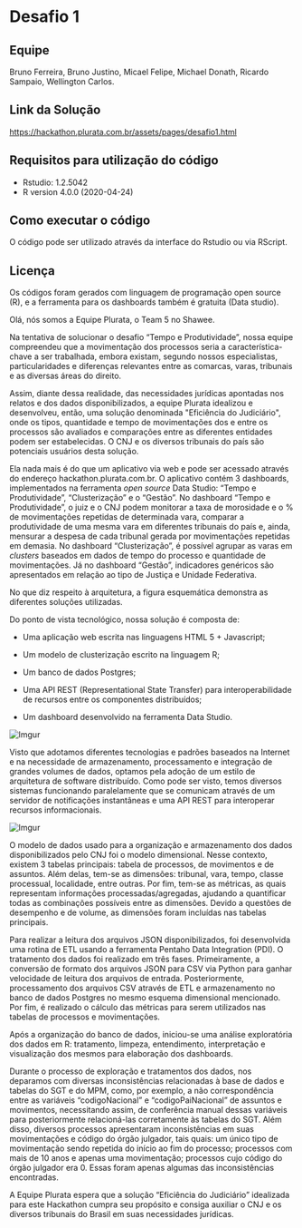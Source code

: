 

# Desafio 1

## Equipe 
Bruno Ferreira, Bruno Justino, Micael Felipe, Michael Donath, Ricardo Sampaio, Wellington Carlos.

## Link da Solução 
https://hackathon.plurata.com.br/assets/pages/desafio1.html

## Requisitos para utilização do código

 - Rstudio: 1.2.5042
 - R version 4.0.0 (2020-04-24)

## Como executar o código
O código pode ser utilizado através da interface do Rstudio ou via RScript.


## Licença 
Os códigos foram gerados com linguagem de programação open source (R), e a ferramenta para os dashboards também é gratuita (Data studio).



Olá, nós somos a Equipe Plurata, o Team 5 no Shawee.

  

Na tentativa de solucionar o desafio “Tempo e Produtividade”, nossa equipe compreendeu que a movimentação dos processos seria a característica-chave a ser trabalhada, embora existam, segundo nossos especialistas, particularidades e diferenças relevantes entre as comarcas, varas, tribunais e as diversas áreas do direito.

  

Assim, diante dessa realidade, das necessidades jurídicas apontadas nos relatos e dos dados disponibilizados, a equipe Plurata idealizou e desenvolveu, então, uma solução denominada "Eficiência do Judiciário", onde os tipos, quantidade e tempo de movimentações dos e entre os processos são avaliados e comparações entre as diferentes entidades podem ser estabelecidas. O CNJ e os diversos tribunais do país são potenciais usuários desta solução.

  

Ela nada mais é do que um aplicativo via web e pode ser acessado através do endereço hackathon.plurata.com.br. O aplicativo contém 3 dashboards, implementados na ferramenta _open source_ Data Studio: “Tempo e Produtividade”, “Clusterização” e o “Gestão”. No dashboard “Tempo e Produtividade”, o juiz e o CNJ podem monitorar a taxa de morosidade e o % de movimentações repetidas de determinada vara, comparar a produtividade de uma mesma vara em diferentes tribunais do país e, ainda, mensurar a despesa de cada tribunal gerada por movimentações repetidas em demasia. No dashboard “Clusterização”, é possível agrupar as varas em _clusters_ baseados em dados de tempo do processo e quantidade de movimentações. Já no dashboard “Gestão”, indicadores genéricos são apresentados em relação ao tipo de Justiça e Unidade Federativa.

 
  

No que diz respeito à arquitetura, a figura esquemática demonstra as diferentes soluções utilizadas.

  

Do ponto de vista tecnológico, nossa solução é composta de:

-   Uma aplicação web escrita nas linguagens HTML 5 + Javascript;
    
-   Um modelo de clusterização escrito na linguagem R;
    
-   Um banco de dados Postgres;
    
-   Uma API REST (Representational State Transfer) para interoperabilidade de recursos entre os componentes distribuídos;
    
-   Um dashboard desenvolvido na ferramenta Data Studio.
    

  
![Imgur](https://i.imgur.com/3u2pXx6.jpg)

  

Visto que adotamos diferentes tecnologias e padrões baseados na Internet e na necessidade de armazenamento, processamento e integração de grandes volumes de dados, optamos pela adoção de um estilo de arquitetura de software distribuído. Como pode ser visto, temos diversos sistemas funcionando paralelamente que se comunicam através de um servidor de notificações instantâneas e uma API REST para interoperar recursos informacionais.

  

![Imgur](https://i.imgur.com/rD7MaE4.png)

  

O modelo de dados usado para a organização e armazenamento dos dados disponibilizados pelo CNJ foi o modelo dimensional. Nesse contexto, existem 3 tabelas principais: tabela de processos, de movimentos e de assuntos. Além delas, tem-se as dimensões: tribunal, vara, tempo, classe processual, localidade, entre outras. Por fim, tem-se as métricas, as quais representam informações processadas/agregadas, ajudando a quantificar todas as combinações possíveis entre as dimensões. Devido a questões de desempenho e de volume, as dimensões foram incluídas nas tabelas principais. 

Para realizar a leitura dos arquivos JSON disponibilizados, foi desenvolvida uma rotina de ETL usando a ferramenta Pentaho Data Integration (PDI). O tratamento dos dados foi realizado em três fases. Primeiramente, a conversão de formato dos arquivos JSON para CSV via Python para ganhar velocidade de leitura dos arquivos de entrada. Posteriormente, processamento dos arquivos CSV através de ETL e armazenamento no banco de dados Postgres no mesmo esquema dimensional mencionado. Por fim, é realizado o cálculo das métricas para serem utilizados nas tabelas de processos e movimentações. 

Após a organização do banco de dados, iniciou-se uma análise exploratória dos dados em R: tratamento, limpeza, entendimento, interpretação e visualização dos mesmos para elaboração dos dashboards.  

Durante o processo de exploração e tratamentos dos dados, nos deparamos com diversas inconsistências relacionadas à base de dados e tabelas do SGT e do MPM, como, por exemplo, a não correspondência entre as variáveis “codigoNacional” e “codigoPaiNacional” de assuntos e movimentos, necessitando assim, de conferência manual dessas variáveis para posteriormente relacioná-las corretamente às tabelas do SGT. Além disso, diversos processos apresentaram inconsistências em suas movimentações e código do órgão julgador, tais quais: um único tipo de movimentação sendo repetida do início ao fim do processo; processos com mais de 10 anos e apenas uma movimentação; processos cujo código do órgão julgador era 0. Essas foram apenas algumas das inconsistências encontradas.

  

A Equipe Plurata espera que a solução “Eficiência do Judiciário” idealizada para este Hackathon cumpra seu propósito e consiga auxiliar o CNJ e os diversos tribunais do Brasil em suas necessidades jurídicas.

  

